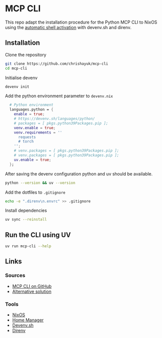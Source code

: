 # MCP CLI

This repo adapt the installation procedure for the Python MCP CLI to NixOS using the [automatic shell activation](https://devenv.sh/automatic-shell-activation/) with devenv.sh and direnv. 

## Installation

Clone the repository

```sh
git clone https://github.com/chrishayuk/mcp-cli
cd mcp-cli
```

Initialise devenv

```sh
devenv init
```

Add the python environment parameter to `devenv.nix`

```nix
  # Python environment
  languages.python = {
    enable = true;
    # https://devenv.sh/languages/python/
    # packages = [ pkgs.python39Packages.pip ];
    venv.enable = true;
    venv.requirements = ''
      requests
      # torch
    '';
    # venv.packages = [ pkgs.python39Packages.pip ];
    # venv.packages = [ pkgs.python39Packages.pip ];
    uv.enable = true;
  };
```

After saving the devenv configuration python and uv should be available.

```sh
python --version && uv --version
```

Add the dotfiles to `.gitignore`

```sh
echo -e ".direnv\n.envrc" >> .gitignore
```

Install dependencies

```sh
uv sync --reinstall
```

## Run the CLI using UV

```sh
uv run mcp-cli --help
```


## Links

### Sources

* [MCP CLI on GitHub](https://github.com/chrishayuk/mcp-cli)
* [Alternative solution](https://github.com/adhikasp/mcp-client-cli)

### Tools

* [NixOS](https://nixos.org/)
* [Home Manager](https://nix-community.github.io/home-manager/)
* [Devenv.sh](https://devenv.sh/)
* [Direnv](https://direnv.net/)
